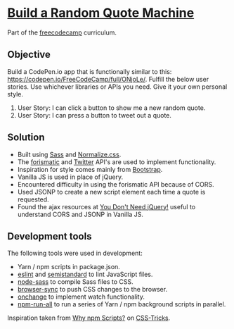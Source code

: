 # [Build a Random Quote Machine](https://www.freecodecamp.com/challenges/build-a-random-quote-machine)

Part of the [freecodecamp](https://www.freecodecamp.com) curriculum.

## Objective

Build a CodePen.io app that is functionally similar to this: https://codepen.io/FreeCodeCamp/full/ONjoLe/.
Fulfill the below user stories. Use whichever libraries or APIs you need. Give it your own personal style.

1. User Story: I can click a button to show me a new random quote.
2. User Story: I can press a button to tweet out a quote.

## Solution

* Built using [Sass](http://sass-lang.com/) and [Normalize.css](https://necolas.github.io/normalize.css/).
* The [forismatic](http://forismatic.com/en/api/) and [Twitter](https://dev.twitter.com/web/tweet-button) API's  are used to implement functionality.
* Inspiration for style comes mainly from [Bootstrap](http://getbootstrap.com/).
* Vanilla JS is used in place of jQuery.
* Encountered difficulty in using the forismatic API because of CORS.
* Used JSONP to create a new script element each time a quote is requested.
* Found the ajax resources at [You Don't Need jQuery!](http://blog.garstasio.com/you-dont-need-jquery/ajax/) useful to understand CORS and JSONP in Vanilla JS.

## Development tools

The following tools were used in development:

* Yarn / npm scripts in package.json.
* [eslint](https://github.com/eslint/eslint) and [semistandard](https://github.com/Flet/semistandard) to lint JavaScript files.
* [node-sass](https://github.com/sass/node-sass) to compile Sass files to CSS.
* [browser-sync](https://github.com/Browsersync/browser-sync) to push CSS changes to the browser.
* [onchange](https://github.com/Qard/onchange) to implement watch functionality.
* [npm-run-all](https://github.com/mysticatea/npm-run-all) to run a series of Yarn / npm background scripts in parallel.

Inspiration taken from [Why npm Scripts?](https://css-tricks.com/why-npm-scripts/) on [CSS-Tricks](https://css-tricks.com).
